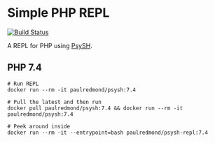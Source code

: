 # Simple PHP REPL

[![Build Status](https://travis-ci.org/paulredmond/docker-psysh.svg?branch=master)](https://travis-ci.org/paulredmond/docker-psysh)

A REPL for PHP using [PsySH](https://psysh.org/).

## PHP 7.4

```
# Run REPL
docker run --rm -it paulredmond/psysh:7.4

# Pull the latest and then run
docker pull paulredmond/psysh:7.4 && docker run --rm -it paulredmond/psysh:7.4

# Peek around inside
docker run --rm -it --entrypoint=bash paulredmond/psysh-repl:7.4
```
